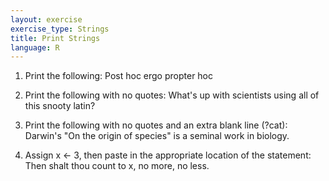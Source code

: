 ```yaml
---
layout: exercise
exercise_type: Strings
title: Print Strings
language: R
---
```


1. Print the following: Post hoc ergo propter hoc

2. Print the following with no quotes: 
What's up with scientists using all of this snooty latin?

3. Print the following with no quotes and an extra blank line (?cat):
Darwin's "On the origin of species" is a seminal work in biology.

4. Assign x <- 3, then paste in the appropriate location of the statement:
Then shalt thou count to x, no more, no less.

